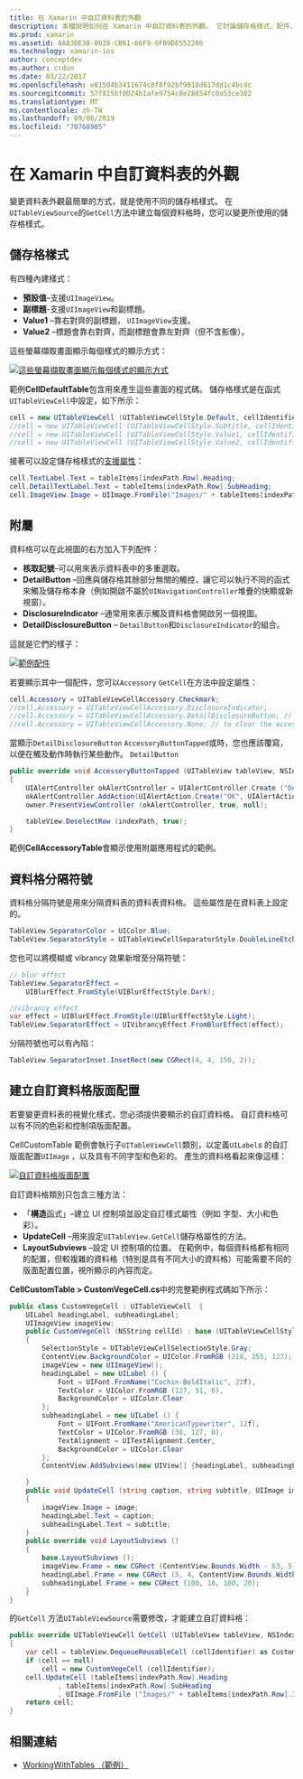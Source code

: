 ```yaml
---
title: 在 Xamarin 中自訂資料表的外觀
description: 本檔說明如何在 Xamarin 中自訂資料表的外觀。 它討論儲存格樣式、配件、資料格分隔符號和自訂資料格版面配置。
ms.prod: xamarin
ms.assetid: 8A83DE38-0028-CB61-66F9-0FB9DE552286
ms.technology: xamarin-ios
author: conceptdev
ms.author: crdun
ms.date: 03/22/2017
ms.openlocfilehash: e81504b3411674c8f8f92bf9018d617dd1c4bc4c
ms.sourcegitcommit: 57f815bf0024b1afe9754c0e28054fc0a53ce302
ms.translationtype: MT
ms.contentlocale: zh-TW
ms.lasthandoff: 09/06/2019
ms.locfileid: "70768905"
---
```

# <a name="customizing-a-tables-appearance-in-xamarinios"></a>在 Xamarin 中自訂資料表的外觀

變更資料表外觀最簡單的方式，就是使用不同的儲存格樣式。 在`UITableViewSource`的`GetCell`方法中建立每個資料格時，您可以變更所使用的儲存格樣式。

## <a name="cell-styles"></a>儲存格樣式

有四種內建樣式：

- **預設值**–支援`UIImageView`。
- **副標題**-支援`UIImageView`和副標題。
- **Value1** –靠右對齊的副標題， `UIImageView`支援。
- **Value2** –標題會靠右對齊，而副標題會靠左對齊（但不含影像）。

這些螢幕擷取畫面顯示每個樣式的顯示方式：

 [![](customizing-table-appearance-images/image7.png "這些螢幕擷取畫面顯示每個樣式的顯示方式")](customizing-table-appearance-images/image7.png#lightbox)

範例**CellDefaultTable**包含用來產生這些畫面的程式碼。 儲存格樣式是在函式`UITableViewCell`中設定，如下所示：

```csharp
cell = new UITableViewCell (UITableViewCellStyle.Default, cellIdentifier);
//cell = new UITableViewCell (UITableViewCellStyle.Subtitle, cellIdentifier);
//cell = new UITableViewCell (UITableViewCellStyle.Value1, cellIdentifier);
//cell = new UITableViewCell (UITableViewCellStyle.Value2, cellIdentifier);
```

接著可以設定儲存格樣式的[支援屬性](xref:UIKit.UITableViewCell)：

```csharp
cell.TextLabel.Text = tableItems[indexPath.Row].Heading;
cell.DetailTextLabel.Text = tableItems[indexPath.Row].SubHeading;
cell.ImageView.Image = UIImage.FromFile("Images/" + tableItems[indexPath.Row].ImageName); // don't use for Value2
```

## <a name="accessories"></a>附屬

資料格可以在此視圖的右方加入下列配件：

- **核取記號**–可以用來表示資料表中的多重選取。
- **DetailButton** –回應與儲存格其餘部分無關的觸控，讓它可以執行不同的函式來觸及儲存格本身（例如開啟不屬於`UINavigationController`堆疊的快顯或新視窗）。
- **DisclosureIndicator** –通常用來表示觸及資料格會開啟另一個視圖。
- **DetailDisclosureButton** – `DetailButton`和`DisclosureIndicator`的組合。

這就是它們的樣子：

 [![](customizing-table-appearance-images/image8.png "範例配件")](customizing-table-appearance-images/image8.png#lightbox)

若要顯示其中一個配件，您可以`Accessory` `GetCell`在方法中設定屬性：

```csharp
cell.Accessory = UITableViewCellAccessory.Checkmark;
//cell.Accessory = UITableViewCellAccessory.DisclosureIndicator;
//cell.Accessory = UITableViewCellAccessory.DetailDisclosureButton; // implement AccessoryButtonTapped
//cell.Accessory = UITableViewCellAccessory.None; // to clear the accessory
```

當顯示`DetailDisclosureButton` `AccessoryButtonTapped`或時，您也應該覆寫，以便在觸及動作時執行某些動作。 `DetailButton`

```csharp
public override void AccessoryButtonTapped (UITableView tableView, NSIndexPath indexPath)
{
    UIAlertController okAlertController = UIAlertController.Create ("DetailDisclosureButton Touched", tableItems[indexPath.Row].Heading, UIAlertControllerStyle.Alert);
    okAlertController.AddAction(UIAlertAction.Create("OK", UIAlertActionStyle.Default, null));
    owner.PresentViewController (okAlertController, true, null);

    tableView.DeselectRow (indexPath, true);
}
```

範例**CellAccessoryTable**會顯示使用附屬應用程式的範例。

## <a name="cell-separators"></a>資料格分隔符號

資料格分隔符號是用來分隔資料表的資料表資料格。 這些屬性是在資料表上設定的。

```csharp
TableView.SeparatorColor = UIColor.Blue;
TableView.SeparatorStyle = UITableViewCellSeparatorStyle.DoubleLineEtched;
```

您也可以將模糊或 vibrancy 效果新增至分隔符號：

```csharp
// blur effect
TableView.SeparatorEffect =
    UIBlurEffect.FromStyle(UIBlurEffectStyle.Dark);

//vibrancy effect
var effect = UIBlurEffect.FromStyle(UIBlurEffectStyle.Light);
TableView.SeparatorEffect = UIVibrancyEffect.FromBlurEffect(effect);
```

分隔符號也可以有內陷：

```csharp
TableView.SeparatorInset.InsetRect(new CGRect(4, 4, 150, 2));
```

## <a name="creating-custom-cell-layouts"></a>建立自訂資料格版面配置

若要變更資料表的視覺化樣式，您必須提供要顯示的自訂資料格。 自訂資料格可以有不同的色彩和控制項版面配置。

CellCustomTable 範例會執行子`UITableViewCell`類別，以定義`UILabel`s 的自訂版面配置`UIImage` ，以及具有不同字型和色彩的。 產生的資料格看起來像這樣：

 [![](customizing-table-appearance-images/image9.png "自訂資料格版面配置")](customizing-table-appearance-images/image9.png#lightbox)

自訂資料格類別只包含三種方法：

- 「**構造**函式」–建立 UI 控制項並設定自訂樣式屬性（例如 字型、大小和色彩）。
- **UpdateCell** –用來設定`UITableView.GetCell`儲存格屬性的方法。
- **LayoutSubviews** –設定 UI 控制項的位置。 在範例中，每個資料格都有相同的配置，但較複雜的資料格（特別是具有不同大小的資料格）可能需要不同的版面配置位置，視所顯示的內容而定。

**CellCustomTable > CustomVegeCell.cs**中的完整範例程式碼如下所示：

```csharp
public class CustomVegeCell : UITableViewCell  {
    UILabel headingLabel, subheadingLabel;
    UIImageView imageView;
    public CustomVegeCell (NSString cellId) : base (UITableViewCellStyle.Default, cellId)
    {
        SelectionStyle = UITableViewCellSelectionStyle.Gray;
        ContentView.BackgroundColor = UIColor.FromRGB (218, 255, 127);
        imageView = new UIImageView();
        headingLabel = new UILabel () {
            Font = UIFont.FromName("Cochin-BoldItalic", 22f),
            TextColor = UIColor.FromRGB (127, 51, 0),
            BackgroundColor = UIColor.Clear
        };
        subheadingLabel = new UILabel () {
            Font = UIFont.FromName("AmericanTypewriter", 12f),
            TextColor = UIColor.FromRGB (38, 127, 0),
            TextAlignment = UITextAlignment.Center,
            BackgroundColor = UIColor.Clear
        };
        ContentView.AddSubviews(new UIView[] {headingLabel, subheadingLabel, imageView});

    }
    public void UpdateCell (string caption, string subtitle, UIImage image)
    {
        imageView.Image = image;
        headingLabel.Text = caption;
        subheadingLabel.Text = subtitle;
    }
    public override void LayoutSubviews ()
    {
        base.LayoutSubviews ();
        imageView.Frame = new CGRect (ContentView.Bounds.Width - 63, 5, 33, 33);
        headingLabel.Frame = new CGRect (5, 4, ContentView.Bounds.Width - 63, 25);
        subheadingLabel.Frame = new CGRect (100, 18, 100, 20);
    }
}
```

的`GetCell` 方法`UITableViewSource`需要修改，才能建立自訂資料格：

```csharp
public override UITableViewCell GetCell (UITableView tableView, NSIndexPath indexPath)
{
    var cell = tableView.DequeueReusableCell (cellIdentifier) as CustomVegeCell;
    if (cell == null)
        cell = new CustomVegeCell (cellIdentifier);
    cell.UpdateCell (tableItems[indexPath.Row].Heading
            , tableItems[indexPath.Row].SubHeading
            , UIImage.FromFile ("Images/" + tableItems[indexPath.Row].ImageName) );
    return cell;
}
```

## <a name="related-links"></a>相關連結

- [WorkingWithTables （範例）](https://docs.microsoft.com/samples/xamarin/ios-samples/workingwithtables)
